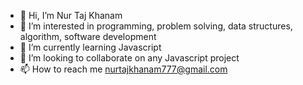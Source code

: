 - 👋 Hi, I’m Nur Taj Khanam
- 👀 I’m interested in programming, problem solving, data structures, algorithm, software development
- 🌱 I’m currently learning Javascript
- 💞️ I’m looking to collaborate on any Javascript project
- 📫 How to reach me nurtajkhanam777@gmail.com

<!---
nurtajkhanam/nurtajkhanam is a ✨ special ✨ repository because its `README.md` (this file) appears on your GitHub profile.
You can click the Preview link to take a look at your changes.
--->
